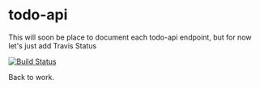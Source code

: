# todo-api

This will soon be place to document each todo-api endpoint, but for now let's just add Travis Status

[![Build Status](https://travis-ci.org/rodrigoDyT/todo-api.svg?branch=master)](https://travis-ci.org/rodrigoDyT/todo-api)

Back to work.
